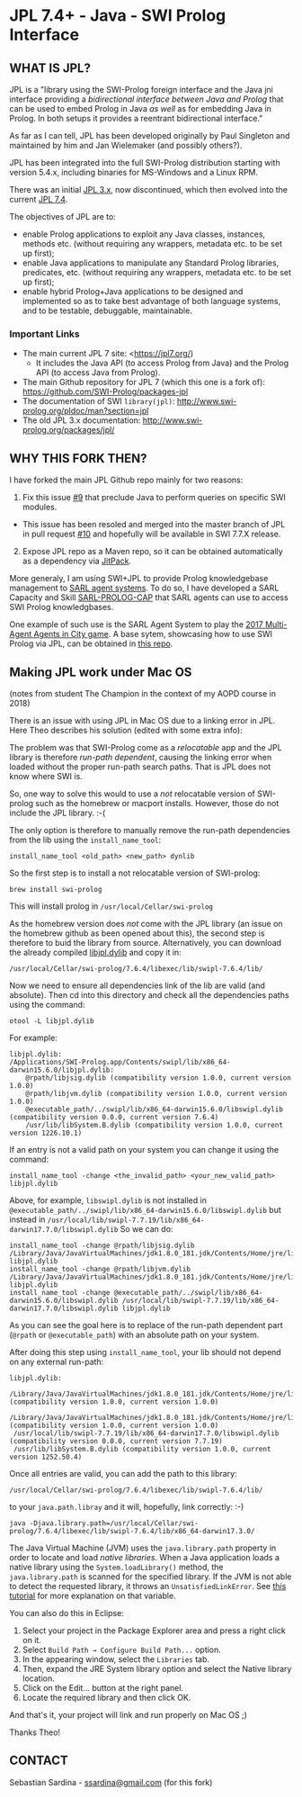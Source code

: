 # JPL 7.4+ - Java - SWI Prolog Interface

## WHAT IS JPL?

JPL is a "library using the SWI-Prolog foreign interface and the Java jni interface providing a _bidirectional interface between Java and Prolog_ that can be used to embed Prolog in Java _as well_ as for embedding Java in Prolog. In both setups it provides a reentrant bidirectional interface."

As far as I can tell, JPL has been developed originally by Paul Singleton and maintained by him and Jan Wielemaker (and possibly others?).

JPL has been integrated into the full SWI-Prolog distribution starting with version 5.4.x, including binaries for MS-Windows and a Linux RPM. 

There was an initial [JPL 3.x](http://www.swi-prolog.org/packages/jpl/), now discontinued, which then evolved into the current [JPL 7.4](https://jpl7.org/). 

The objectives of JPL are to:

* enable Prolog applications to exploit any Java classes, instances, methods etc. (without requiring any wrappers, metadata etc. to be set up first);
* enable Java applications to manipulate any Standard Prolog libraries, predicates, etc. (without requiring any wrappers, metadata etc. to be set up first);
* enable hybrid Prolog+Java applications to be designed and implemented so as to take best advantage of both language systems, and to be testable, debuggable, maintainable.

### Important Links

* The main current JPL 7 site: <https://jpl7.org/)
  * It includes the Java API (to access Prolog from Java) and the Prolog API (to access Java from Prolog).
* The main Github repository for JPL 7 (which this one is a fork of): <https://github.com/SWI-Prolog/packages-jpl> 
* The documentation of SWI `library(jpl)`: <http://www.swi-prolog.org/pldoc/man?section=jpl>
* The old JPL 3.x documentation: <http://www.swi-prolog.org/packages/jpl/>


## WHY THIS FORK THEN?

I have forked the main JPL Github repo mainly for two reasons:

1. Fix this issue [#9](<https://github.com/SWI-Prolog/packages-jpl/issues/9>) that preclude Java to perform queries on specific SWI modules.
  * This issue has been resoled and merged into the master branch of JPL in pull request [#10](https://github.com/SWI-Prolog/packages-jpl/pull/10) and hopefully will be available in SWI 7.7.X release.
2. Expose JPL repo as a Maven repo, so it can be obtained automatically as a dependency via [JitPack](https://jitpack.io/).

More generaly, I am using SWI+JPL to provide Prolog knowledgebase management to [SARL agent systems](http://www.sarl.io/). To do so, I have developed a SARL Capacity and Skill [SARL-PROLOG-CAP](https://bitbucket.org/ssardina-research/sarl-prolog-cap) that SARL agents can use to access SWI Prolog knowledgbases.  

One example of such use is the SARL Agent System to play the [2017 Multi-Agent Agents in City game](https://multiagentcontest.org/2017/). A base sytem, showcasing how to use SWI Prolog via JPL, can be obtained in [this repo](https://bitbucket.org/ssardina-research/sarl-agtcity-base). 


## Making JPL work under Mac OS

(notes from student The Champion in the context of my AOPD course in 2018)
 
There is an issue with using JPL in Mac OS due to a linking error in JPL. Here Theo describes his solution (edited with some extra info): 

The problem was that SWI-Prolog come as a _relocatable_ app and the JPL library is therefore _run-path dependent_, causing the linking error when loaded without the proper run-path search paths. That is JPL does not know where SWI is.
 
So, one way to solve this would to use a _not_ relocatable version of SWI-prolog such as the homebrew or macport installs. However, those do not include the JPL library. :-(
 
The only option is therefore to manually remove the run-path dependencies from the lib using the `install_name_tool`: 

    install_name_tool <old_path> <new_path> dynlib

So the first step is to install a not relocatable version of SWI-prolog:

    brew install swi-prolog

This will install prolog in `/usr/local/Cellar/swi-prolog`

As the homebrew version does _not_ come with the JPL library (an issue on the homebrew github as been opened about this), the second step is therefore to buid the library from source. Alternatively, you can download the already compiled  [libjpl.dylib]() and copy it in:

    /usr/local/Cellar/swi-prolog/7.6.4/libexec/lib/swipl-7.6.4/lib/

Now we need to ensure all dependencies link of the lib are valid (and absolute).
Then cd into this directory and check all the dependencies paths using the command:

    otool -L libjpl.dylib

For example:

    libjpl.dylib:
    /Applications/SWI-Prolog.app/Contents/swipl/lib/x86_64-darwin15.6.0/libjpl.dylib:
        @rpath/libjsig.dylib (compatibility version 1.0.0, current version 1.0.0)
        @rpath/libjvm.dylib (compatibility version 1.0.0, current version 1.0.0)
        @executable_path/../swipl/lib/x86_64-darwin15.6.0/libswipl.dylib (compatibility version 0.0.0, current version 7.6.4)
        /usr/lib/libSystem.B.dylib (compatibility version 1.0.0, current version 1226.10.1)

If an entry is not a valid path on your system you can change it using the command:

    install_name_tool -change <the_invalid_path> <your_new_valid_path> libjpl.dylib

Above, for example, `libswipl.dylib` is not installed in  `@executable_path/../swipl/lib/x86_64-darwin15.6.0/libswipl.dylib` but instead in `/usr/local/lib/swipl-7.7.19/lib/x86_64-darwin17.7.0/libswipl.dylib`
So we can do:

    install_name_tool -change @rpath/libjsig.dylib /Library/Java/JavaVirtualMachines/jdk1.8.0_181.jdk/Contents/Home/jre/lib/server/libjsig.dylib libjpl.dylib
    install_name_tool -change @rpath/libjvm.dylib /Library/Java/JavaVirtualMachines/jdk1.8.0_181.jdk/Contents/Home/jre/lib/server/libjvm.dylib libjpl.dylib
    install_name_tool -change @executable_path/../swipl/lib/x86_64-darwin15.6.0/libswipl.dylib /usr/local/lib/swipl-7.7.19/lib/x86_64-darwin17.7.0/libswipl.dylib libjpl.dylib

As you can see the goal here is to replace of the run-path dependent part (`@rpath` or `@executable_path`) with an absolute path on your system.

After doing this step using `install_name_tool`, your lib should not depend on any external run-path:

    libjpl.dylib:
     /Library/Java/JavaVirtualMachines/jdk1.8.0_181.jdk/Contents/Home/jre/lib/server/libjsig.dylib (compatibility version 1.0.0, current version 1.0.0)
     /Library/Java/JavaVirtualMachines/jdk1.8.0_181.jdk/Contents/Home/jre/lib/server/libjvm.dylib (compatibility version 1.0.0, current version 1.0.0)
     /usr/local/lib/swipl-7.7.19/lib/x86_64-darwin17.7.0/libswipl.dylib (compatibility version 0.0.0, current version 7.7.19)
     /usr/lib/libSystem.B.dylib (compatibility version 1.0.0, current version 1252.50.4)


Once all entries are valid, you can add the path to this library:

    /usr/local/Cellar/swi-prolog/7.6.4/libexec/lib/swipl-7.6.4/lib/ 

to your `java.path.libray` and it will, hopefully, link correctly: :-)
  
    java -Djava.library.path=/usr/local/Cellar/swi-prolog/7.6.4/libexec/lib/swipl-7.6.4/lib/x86_64-darwin17.3.0/
 
The Java Virtual Machine (JVM) uses the `java.library.path` property in order to locate and load _native libraries_. 
When a Java application loads a native library using the `System.loadLibrary()` method, the `java.library.path` is scanned for the specified library. 
If the JVM is not able to detect the requested library, it throws an `UnsatisfiedLinkError`. 
See [this tutorial](https://examples.javacodegeeks.com/java-basics/java-library-path-what-is-it-and-how-to-use/) for more explanation on that variable.


You can also do this in Eclipse: 

1. Select your project in the Package Explorer area and press a right click on it.
2. Select `Build Path → Configure Build Path...` option.
3. In the appearing window, select the `Libraries` tab.
4. Then, expand the JRE System library option and select the Native library location.
5. Click on the Edit... button at the right panel.
6. Locate the required library and then click OK.
 
And that's it, your project will link and run properly on Mac OS ;)

Thanks Theo!

## CONTACT

Sebastian Sardina - ssardina@gmail.com (for this fork)




